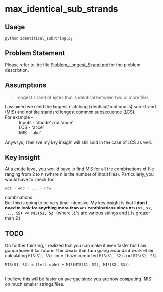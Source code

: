 # max_identical_sub_strands

## Usage
`python identitical_substring.py`

## Problem Statement 
Please refer to the file [Problem_Longest_Strand.md](Problem_Longest_Strand.md) for the problem description. 

## Assumptions
> longest strand of bytes that is identical between two or more files

I assumed we need the longest matching (identical/continuous) sub-strand (MIS) and not the standard longest common subsequence (LCS). 
<br />
For example - 
<br />
&emsp;&emsp;&emsp; Inputs - 'abcde' and 'abce' <br />
&emsp;&emsp;&emsp; LCS - 'abce' <br />
&emsp;&emsp;&emsp;	MIS - 'abc' <br />

Anyways, I believe my key insight will still hold in the case of LCS as well.  

## Key Insight
At a crude level, you would have to find MIS for all the combinations of file ranging from 2 to n (where n is the number of input files). Particularly, you would have to check for 
<br />
```
nC2 + nC3 + ... + nCn
```
combinations. 
<br />
But this is going to be very time-intensive. My key insight is that **I don't need to look for anything more than `nC2` combinations since `MIS(S1, S2, ..., Si) <= MIS(S1, S2)`** (where `Si`'s are various strings and `i` is greater than 2.)

## TODO
On further thinking, I realized that you can make it even faster but I am gonna leave it for future. The idea is that I am going redundant work while calculating `MIS(S1, S3)` once I have computed `MIS(S1, S2)` and `MIS(S2, S3)`. 
```
MIS(S1, S3) = (left-side) + MIS(MIS(S1, S2), MIS(S2, S3))
```
<br />
I believe this will be faster on avergae since you are now computing `MIS` on much smaller strings/files. 